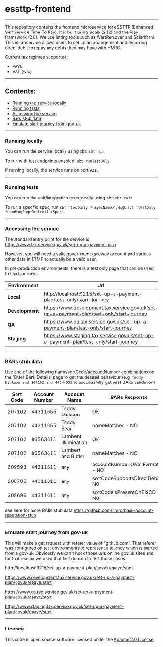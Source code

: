 # essttp-frontend

---

This repository contains the frontend microservice for eSSTTP (Enhanced Self Service Time To Pay). 
It is built using Scala (2.12) and the Play framework (2.8). We use linting tools such as WartRemover and Sclariform.
This microservice allows users to set up an arrangement and recurring direct debit to repay any debts they may have with HMRC.

Current tax regimes supported:
* PAYE
* VAT (wip)

---

## Contents:

* [Running the service locally](https://github.com/hmrc/essttp-frontend#running-locally)
* [Running tests](https://github.com/hmrc/essttp-frontend#running-tests)
* [Accessing the service](https://github.com/hmrc/essttp-frontend#accessing-the-service)
* [Bars stub data](https://github.com/hmrc/essttp-frontend#bars-stub-data)
* [Emulate start journey from gov-uk](https://github.com/hmrc/essttp-frontend#emulate-start-journey-from-gov-uk)

---

### Running locally

You can run the service locally using sbt: `sbt run`

To run with test endpoints enabled: `sbt runTestOnly`

If running locally, the service runs on port `9215`

---

### Running tests

You can run the unit/integration tests locally using sbt: `sbt test`

To run a specific spec, run `sbt 'testOnly *<SpecName>'`, e.g. `sbt 'testOnly *LandingPageControllerSpec'`

---

### Accessing the service

The standard entry point for the service is https://www.tax.service.gov.uk/set-up-a-payment-plan

However, you will need a valid government gateway account and various other data in ETMP to actually be a valid user.

In pre-production environments, there is a test only page that can be used to start journeys.

| Environment | Url                                                                                      |
|-------------|------------------------------------------------------------------------------------------|
| **Local**       | http://localhost:9215/set-up-a-payment-plan/test-only/start-journey                      |
| **Development** | https://www.development.tax.service.gov.uk/set-up-a-payment-plan/test-only/start-journey |
| **QA**          | https://www.qa.tax.service.gov.uk/set-up-a-payment-plan/test-only/start-journey          |
| **Staging**     | https://www.staging.tax.service.gov.uk/set-up-a-payment-plan/test-only/start-journey     |

---

### BARs stub data
Use one of the following name/sortCode/accountNumber combinations on the 'Enter Bank Details' page
to get the desired behaviour (e.g. `Teddy Dickson and 207102 and 44344655` to successfully get past BARs validation)

| Sort Code | Account Number | Account Name         | BARs Response                     | Account Type |
|-----------|----------------|----------------------|-----------------------------------|--------------|
| 207102    | 44311655       | Teddy Dickson        | OK                                | Personal     |
| 207102    | 44311655       | Teddy Bear           | nameMatches - NO                  | Personal     |
| 207102    | 86563611       | Lambent Illumination | OK                                | Business     |
| 207102    | 86563611       | Lambert and Butler   | nameMatches - NO                  | Business     |
| 609593    | 44311611       | any                  | accountNumberIsWellFormatted - NO | any          |
| 206705    | 44311611       | any                  | sortCodeSupportsDirectDebit - NO  | any          |
| 309696    | 44311611       | any                  | sortCodeIsPresentOnEISCD - NO     | any          |

see here for more BARs stub data https://github.com/hmrc/bank-account-reputation-stub

---

### Emulate start journey from gov-uk

This will make a get request with referer value of "github.com".
That referer was configured on test environments to represent a journey which is started from a gov-uk.
Obviously we can't hook those urls on the gov.uk sites and for that reason we used that test domain to test 
those cases.

http://localhost:9215/set-up-a-payment-plan/govuk/epaye/start

https://www.development.tax.service.gov.uk/set-up-a-payment-plan/govuk/epaye/start

https://www.qa.tax.service.gov.uk/set-up-a-payment-plan/govuk/epaye/start

https://www.staging.tax.service.gov.uk/set-up-a-payment-plan/govuk/epaye/start

---

### Licence
This code is open source software licensed under the [Apache 2.0 License]("http://www.apache.org/licenses/LICENSE-2.0.html").
